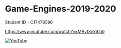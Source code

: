 # Game-Engines-2019-2020

Student ID - C17478586


https://www.youtube.com/watch?v=MBvtSnYiLb0

[![YouTube](http://img.youtube.com/vi/ii049d7UFrg/0.jpg)](https://www.youtube.com/watch?v=MBvtSnYiLb0)
